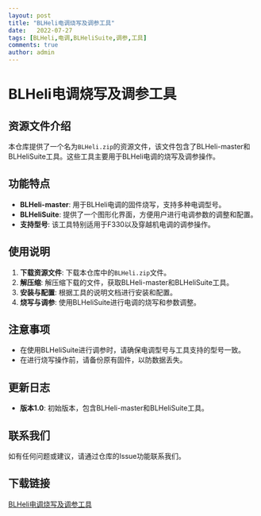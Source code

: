 ```yaml
---
layout: post
title: "BLHeli电调烧写及调参工具"
date:   2022-07-27
tags: [BLHeli,电调,BLHeliSuite,调参,工具]
comments: true
author: admin
---
```

# BLHeli电调烧写及调参工具

## 资源文件介绍

本仓库提供了一个名为`BLHeli.zip`的资源文件，该文件包含了BLHeli-master和BLHeliSuite工具。这些工具主要用于BLHeli电调的烧写及调参操作。

## 功能特点

- **BLHeli-master**: 用于BLHeli电调的固件烧写，支持多种电调型号。
- **BLHeliSuite**: 提供了一个图形化界面，方便用户进行电调参数的调整和配置。
- **支持型号**: 该工具特别适用于F330以及穿越机电调的调参操作。

## 使用说明

1. **下载资源文件**: 下载本仓库中的`BLHeli.zip`文件。
2. **解压缩**: 解压缩下载的文件，获取BLHeli-master和BLHeliSuite工具。
3. **安装与配置**: 根据工具的说明文档进行安装和配置。
4. **烧写与调参**: 使用BLHeliSuite进行电调的烧写和参数调整。

## 注意事项

- 在使用BLHeliSuite进行调参时，请确保电调型号与工具支持的型号一致。
- 在进行烧写操作前，请备份原有固件，以防数据丢失。

## 更新日志

- **版本1.0**: 初始版本，包含BLHeli-master和BLHeliSuite工具。

## 联系我们

如有任何问题或建议，请通过仓库的Issue功能联系我们。

## 下载链接

[BLHeli电调烧写及调参工具](https://pan.quark.cn/s/7905e25454e7)